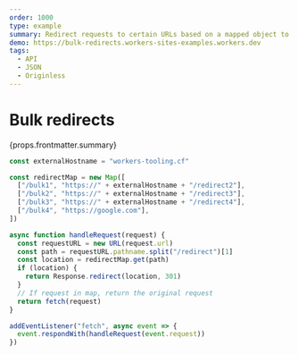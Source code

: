 ```yaml
---
order: 1000
type: example
summary: Redirect requests to certain URLs based on a mapped object to the request's URL.
demo: https://bulk-redirects.workers-sites-examples.workers.dev
tags:
  - API
  - JSON
  - Originless
---
```


# Bulk redirects

<ContentColumn>
  <p>{props.frontmatter.summary}</p>
</ContentColumn>

```js
const externalHostname = "workers-tooling.cf"

const redirectMap = new Map([
  ["/bulk1", "https://" + externalHostname + "/redirect2"],
  ["/bulk2", "https://" + externalHostname + "/redirect3"],
  ["/bulk3", "https://" + externalHostname + "/redirect4"],
  ["/bulk4", "https://google.com"],
])

async function handleRequest(request) {
  const requestURL = new URL(request.url)
  const path = requestURL.pathname.split("/redirect")[1]
  const location = redirectMap.get(path)
  if (location) {
    return Response.redirect(location, 301)
  }
  // If request in map, return the original request
  return fetch(request)
}

addEventListener("fetch", async event => {
  event.respondWith(handleRequest(event.request))
})
```

<!-- ## Demo

<p><a href={props.frontmatter.demo}>Open demo</a></p>

<Demo src={props.frontmatter.demo} title={props.frontmatter.summary} height="395"/> -->
